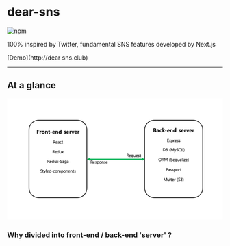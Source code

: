 # dear-sns
![npm](https://img.shields.io/badge/npm-v5.6.0-blue.svg)

100% inspired by Twitter, fundamental SNS features developed by Next.js

[Demo](http://dear sns.club) 

*****
## At a glance
![structure](./images/structure.png)

### Why divided into front-end / back-end 'server' ?





